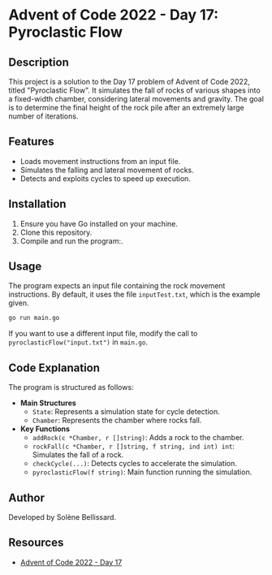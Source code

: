 # Advent of Code 2022 - Day 17: Pyroclastic Flow

## Description
This project is a solution to the Day 17 problem of Advent of Code 2022, titled "Pyroclastic Flow". 
It simulates the fall of rocks of various shapes into a fixed-width chamber, considering lateral movements and gravity. 
The goal is to determine the final height of the rock pile after an extremely large number of iterations.

## Features
- Loads movement instructions from an input file.
- Simulates the falling and lateral movement of rocks.
- Detects and exploits cycles to speed up execution.

## Installation
1. Ensure you have Go installed on your machine.
2. Clone this repository.
3. Compile and run the program:.

## Usage
The program expects an input file containing the rock movement instructions.
By default, it uses the file `inputTest.txt`, which is the example given.

```sh
go run main.go
```

If you want to use a different input file, modify the call to `pyroclasticFlow("input.txt")` in `main.go`.

## Code Explanation
The program is structured as follows:
- **Main Structures**
    - `State`: Represents a simulation state for cycle detection.
    - `Chamber`: Represents the chamber where rocks fall.
- **Key Functions**
    - `addRock(c *Chamber, r []string)`: Adds a rock to the chamber.
    - `rockFall(c *Chamber, r []string, f string, ind int) int`: Simulates the fall of a rock.
    - `checkCycle(...)`: Detects cycles to accelerate the simulation.
    - `pyroclasticFlow(f string)`: Main function running the simulation.

## Author
Developed by Solène Bellissard.

## Resources
- [Advent of Code 2022 - Day 17](https://adventofcode.com/2022/day/17)

